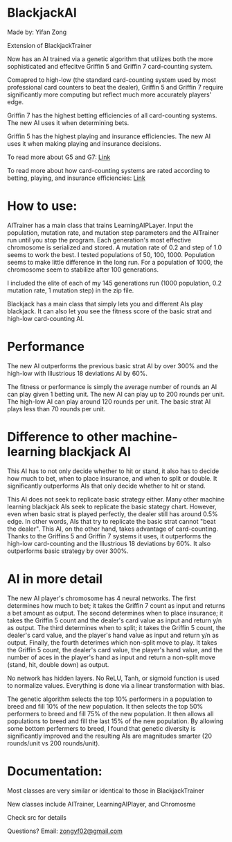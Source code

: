 # BlackjackAI
Made by: Yifan Zong

Extension of BlackjackTrainer

Now has an AI trained via a genetic algorithm that utilizes both the more sophisticated and effecitve Griffin 5 and Griffin 7 card-counting system.

Comapred to high-low (the standard card-counting system used by most professional card counters to beat the dealer), Griffin 5 and Griffin 7 require significantly more computing but reflect much more accurately players' edge.

Griffin 7 has the highest betting efficiencies of all card-counting systems. The new AI uses it when determining bets.

Griffin 5 has the highest playing and insurance efficiencies. The new AI uses it when making playing and insurance decisions.

To read more about G5 and G7: [Link](https://www.blackjackreview.com/wp/encyclopedia/g/#Griffin)

To read more about how card-counting systems are rated according to betting, playing, and insurance efficiencies: [Link](https://www.blackjackreview.com/wp/encyclopedia/card-counting-system-comparisons/#SUM)

# How to use:
AITrainer has a main class that trains LearningAIPLayer. Input the population, mutation rate, and mutation step parameters and the AITrainer run until you stop the program. Each generation's most effective chromosome is serialized and stored. A mutation rate of 0.2 and step of 1.0 seems to work the best. I tested populations of 50, 100, 1000. Population seems to make little difference in the long run. For a population of 1000, the chromosome seem to stabilize after 100 generations.

I included the elite of each of my 145 generations run (1000 population, 0.2 mutation rate, 1 mutation step) in the zip file.

Blackjack has a main class that simply lets you and different AIs play blackjack. It can also let you see the fitness score of the basic strat and high-low card-counting AI.

# Performance
The new AI outperforms the previous basic strat AI by over 300% and the high-low with Illustrious 18 deviations AI by 60%.

The fitness or performance is simply the average number of rounds an AI can play given 1 betting unit. The new AI can play up to 200 rounds per unit. The high-low AI can play around 120 rounds per unit. The basic strat AI plays less than 70 rounds per unit.

# Difference to other machine-learning blackjack AI
This AI has to not only decide whether to hit or stand, it also has to decide how much to bet, when to place insurance, and when to split or double. It significantly outperforms AIs that only decide whether to hit or stand.

This AI does not seek to replicate basic strategy either. Many other machine learning blackjack AIs seek to replicate the basic stategy chart. However, even when basic strat is played perfectly, the dealer still has around 0.5% edge. In other words, AIs that try to replicate the basic strat cannot "beat the dealer". This AI, on the other hand, takes advantage of card-counting. Thanks to the Griffins 5 and Griffin 7 systems it uses, it outperforms the high-low card-counting and the Illustrious 18 deviations by 60%. It also outperforms basic strategy by over 300%.

# AI in more detail
The new AI player's chromosome has 4 neural networks.
The first determines how much to bet; it takes the Griffin 7 count as input and returns a bet amount as output.
The second determines when to place insurance; it takes the Griffin 5 count and the dealer's card value as input and return y/n as output.
The third determines when to split; it takes the Griffin 5 count, the dealer's card value, and the player's hand value as input and return y/n as output.
Finally, the fourth deterimes which non-split move to play. It takes the Griffin 5 count, the dealer's card value, the player's hand value, and the number of aces in the player's hand as input and return a non-split move (stand, hit, double down) as output.

No network has hidden layers. No ReLU, Tanh, or sigmoid function is used to normalize values. Everything is done via a linear transformation with bias.

The genetic algorithm selects the top 10% performers in a population to breed and fill 10% of the new population.
It then selects the top 50% performers to breed and fill 75% of the new population.
It then allows all populations to breed and fill the last 15% of the new population.
By allowing some bottom perfermers to breed, I found that genetic diversity is significantly improved and the resulting AIs are magnitudes smarter (20 rounds/unit vs 200 rounds/unit).

# Documentation:
Most classes are very similar or identical to those in BlackjackTrainer

New classes include AITrainer, LearningAIPlayer, and Chromosme

Check src for details

Questions? Email: zongyf02@gmail.com
